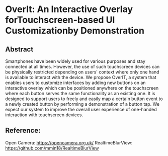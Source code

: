 # OverIt: An Interactive Overlay forTouchscreen-based UI Customizationby Demonstration

## Abstract
Smartphones have been widely used for various purposes and stay connected at all times. However, the use of such touchscreen devices can be physically restricted depending on users' context where only one hand is available to interact with the device. We propose OverIT, a system that enables users to customize interfaces by adding new buttons on an interactive overlay which can be positioned anywhere on the touchscreen where each button serves the same functionality as an existing one. It is designed to support users to freely and easily map a certain button event to a newly created button by performing a demonstration of a button tap. We expect our system to improve the overall user experience of one-handed interaction with touchscreen devices.

## Reference:
Open Camera: https://opencamera.org.uk/
RealtimeBlurView: https://github.com/mmin18/RealtimeBlurView
